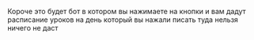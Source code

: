 Короче это будет бот в котором вы нажимаете на кнопки и вам дадут расписание уроков на день который вы нажали писать туда нельзя ничего не даст
